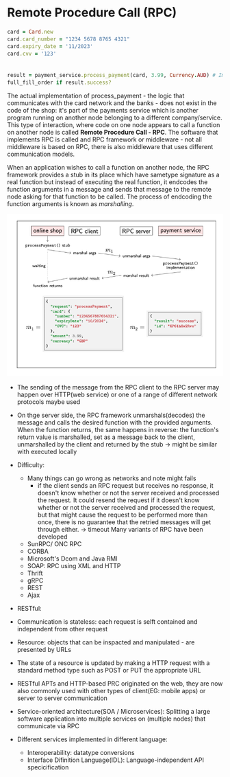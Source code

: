 # Remote Procedure Call (RPC)

```ruby
card = Card.new
card.card_number = "1234 5678 8765 4321"
card.expiry_date = '11/2023'
card.cvv = '123'


result = payment_service.process_payment(card, 3.99, Currency.AUD) # Implementation of this fuction is on onther node
full_fill_order if result.success?
```

The actual implementation of process_payment - the logic that communicates with the card network and the banks - does
not exist in the code of the shop: it's part of the payments service which is another program running on another node
belonging to a different company/service.
This type of interaction, where code on one node appears to call a function on another node is called **Remote Procedure
Call - RPC**. The software that implements RPC is called and RPC framework or middleware - not all middleware is based
on RPC, there is also middleware that uses different communication models.

When an application wishes to call a function on another node, the RPC framework provides a stub in its place which have
sametype signature as a real function but instead of executing the real function, it endcodes the function arguments in
a message and sends that message to the remote node asking for that function to be called.
The process of endcoding the function arguments is known as *marshalling*.

![](./files/rpc_marshalling.png)

- The sending of the message from the RPC client to the RPC server may happen over HTTP(web service) or one of a range
  of different network protocols maybe used
- On thge server side, the RPC framework unmarshals(decodes) the message and calls the desired function with the
  provided arguments. When the function returns, the same happens in reverse: the function's return value is marshalled,
  set as a message back to the client, unmarshalled by the client and returned by the stub -> might be similar with
  executed locally
- Difficulty:
  - Many things can go wrong as networks and note might fails
    - if the client sends an RPC request but receives no response, it doesn't know whether or not the server received
      and processed the request. It could resend the request if it doesn't know whether or not the server received and
      processed the request, but that might cause the request to be performed more than once, there is no guarantee that
      the retried messages will get through either.  -> timeout
Many variants of RPC have been developed
  - SunRPC/ ONC RPC
  - CORBA
  - Microsoft's Dcom and Java RMI
  - SOAP: RPC using XML and HTTP
  - Thrift
  - gRPC
  - REST
  - Ajax

- RESTful:
 - Communication is stateless: each request is selft contained and independent from other request
 - Resource: objects that can be inspacted and manipulated - are presented by URLs
 - The state of a resource is updated by making a HTTP request with a standard method type such as POST or PUT the
   appropriate URL
- RESTful APTs and HTTP-based PRC originated on the web, they are now also commonly used with other types of client(EG:
  mobile apps) or server to server communication

- Service-oriented architecture(SOA / Microservices): Splitting a large software application into multiple services
   on (multiple nodes) that communicate via RPC
- Different services implemented in different language:
  - Interoperability: datatype conversions
  - Interface Difinition Language(IDL): Language-independent API specicification
